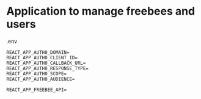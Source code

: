 # Application to manage freebees and users

.env
```
REACT_APP_AUTH0_DOMAIN=
REACT_APP_AUTH0_CLIENT_ID=
REACT_APP_AUTH0_CALLBACK_URL=
REACT_APP_AUTH0_RESPONSE_TYPE=
REACT_APP_AUTH0_SCOPE=
REACT_APP_AUTH0_AUDIENCE=

REACT_APP_FREEBEE_API=

```
